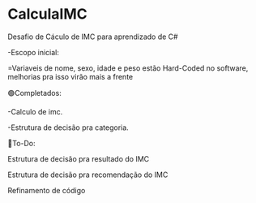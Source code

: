 # CalculaIMC



Desafio de Cáculo de IMC para aprendizado de C#

-Escopo inicial:

=Variaveis de nome, sexo, idade e peso estão Hard-Coded no software, melhorias pra isso virão mais a frente

🟢Completados:

-Calculo de imc.

-Estrutura de decisão pra categoria.

🔴To-Do:

Estrutura de decisão pra resultado do IMC

Estrutura de decisão pra recomendação do IMC

Refinamento de código